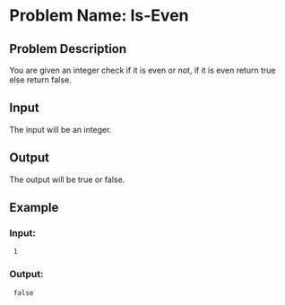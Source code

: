# Problem Name: Is-Even

## Problem Description

You are given an integer check if it is even or not, if it is even return true else return false.

## Input

The input will be an integer.

## Output

The output will be true or false.

## Example

### Input:
```
 1
```
### Output:
```
 false
```
